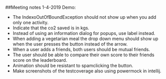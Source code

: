 ##Meeting notes 1-4-2019
Demo: 
-	The IndexoOutOfBoundException should not show up when you add only one activity. 
-	Indicate that the co2 saved is in kgs. 
-	Instead of using an information dialog for popups, use label instead. 
-	When adding a vegetarian meal the drop down menu should show up when the user presses the button instead of the arrow. 
-	When a user adds a friends, both users should be mutual friends.  
-	The user should be able to compare their own score to their friends score on the leaderboard. 
-	Animation should be resistant to spamclicking the button. 
-	Make screenshots of the testcoverage also using powermock in intellij. 
